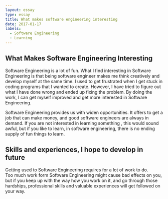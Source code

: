 ```yaml
---
layout: essay
type: essay
title: What makes software engineering interesting
date: 2017-01-17
labels:
  - Software Engineering
  - Learning
---
```

## What Makes Software Engineering Interesting

Software Engineering is a lot of fun. What I find interesting in Software Engineering is that being software engineer makes me 
think creatively and develop myself at the same time. I used to get frustrated 
when I get stuck in coding programs that I wanted to create. 
However, I have tried to figure out what I have done wrong and ended up fixing the problem.
By doing the work, I can get myself improved and get more interested in Software Engineering. 

Software Engineering provides us with widen opportunities. 
It offers to get a job that can make money, and good software engineers are always in demand. 
If you are not interested in learning something , this would sound awful, but if you like to learn, in software engineering, 
there is no ending supply of fun things to learn. 

## Skills and experiences, I hope to develop in future

Getting used to Software Engineering requires for a lot of work to do.  
Too much work form Software Engineering might cause bad effects on you, 
but if you keep up with the way how you work on it, and go through those hardships, 
professional skills and valuable experiences will get followed on your way. 

